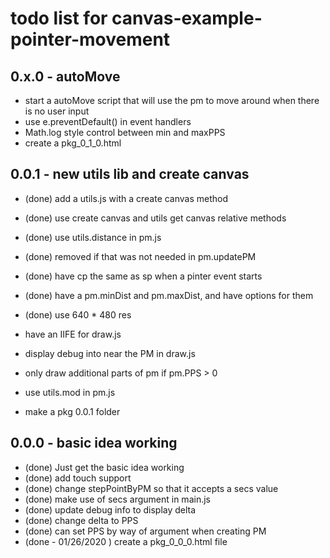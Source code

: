 # todo list for canvas-example-pointer-movement

## 0.x.0 - autoMove
* start a autoMove script that will use the pm to move around when there is no user input
* use e.preventDefault() in event handlers
* Math.log style control between min and maxPPS
* create a pkg_0_1_0.html

## 0.0.1 - new utils lib and create canvas
* (done) add a utils.js with a create canvas method
* (done) use create canvas and utils get canvas relative methods
* (done) use utils.distance in pm.js
* (done) removed if that was not needed in pm.updatePM
* (done) have cp the same as sp when a pinter event starts
* (done) have a pm.minDist and pm.maxDist, and have options for them
* (done) use 640 * 480 res

* have an IIFE for draw.js
* display debug into near the PM in draw.js

* only draw additional parts of pm if pm.PPS > 0

* use utils.mod in pm.js
* make a pkg 0.0.1 folder

## 0.0.0 - basic idea working
* (done) Just get the basic idea working
* (done) add touch support
* (done) change stepPointByPM so that it accepts a secs value
* (done) make use of secs argument in main.js
* (done) update debug info to display delta
* (done) change delta to PPS
* (done) can set PPS by way of argument when creating PM
* (done - 01/26/2020 ) create a pkg_0_0_0.html file